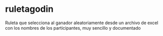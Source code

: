 # ruletagodin
Ruleta que selecciona al ganador aleatoriamente desde un archivo de excel con los nombres de los participantes, muy  sencillo y documentado 
